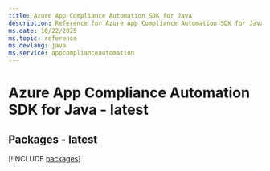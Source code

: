 ```yaml
---
title: Azure App Compliance Automation SDK for Java
description: Reference for Azure App Compliance Automation SDK for Java
ms.date: 10/22/2025
ms.topic: reference
ms.devlang: java
ms.service: appcomplianceautomation
---
```

# Azure App Compliance Automation SDK for Java - latest
## Packages - latest
[!INCLUDE [packages](app-compliance-automation-index.md)]